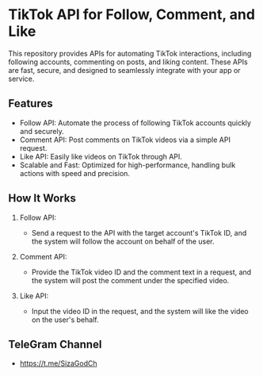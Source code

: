 # TikTok API for Follow, Comment, and Like

This repository provides APIs for automating TikTok interactions, including following accounts, commenting on posts, and liking content. These APIs are fast, secure, and designed to seamlessly integrate with your app or service.

## Features

- Follow API: Automate the process of following TikTok accounts quickly and securely.
- Comment API: Post comments on TikTok videos via a simple API request.
- Like API: Easily like videos on TikTok through API.
- Scalable and Fast: Optimized for high-performance, handling bulk actions with speed and precision.


## How It Works

1. Follow API:
   - Send a request to the API with the target account's TikTok ID, and the system will follow the account on behalf of the user.

2. Comment API:
   - Provide the TikTok video ID and the comment text in a request, and the system will post the comment under the specified video.

3. Like API:
   - Input the video ID in the request, and the system will like the video on the user's behalf.

## TeleGram Channel

- https://t.me/SizaGodCh
